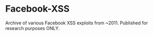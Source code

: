 # Facebook-XSS
Archive of various Facebook XSS exploits from ~2011. Published for research purposes ONLY.
